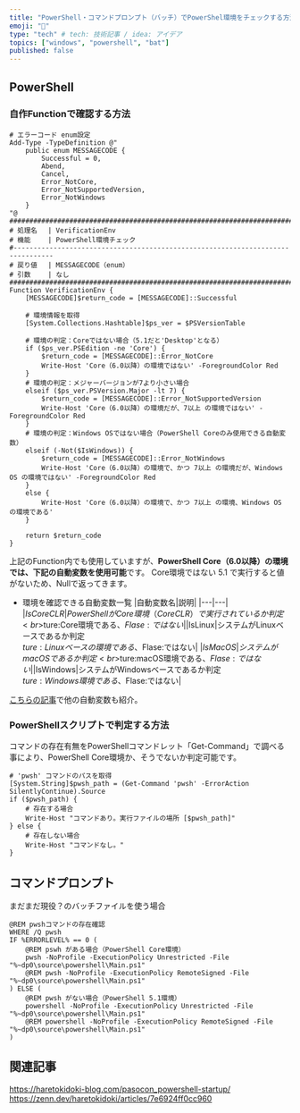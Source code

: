 ```yaml
---
title: "PowerShell・コマンドプロンプト（バッチ）でPowerShel環境をチェックする方法"
emoji: "🌟"
type: "tech" # tech: 技術記事 / idea: アイデア
topics: ["windows", "powershell", "bat"]
published: false
---
```


## PowerShell

### 自作Functionで確認する方法

```powershell:
# エラーコード enum設定
Add-Type -TypeDefinition @"
    public enum MESSAGECODE {
        Successful = 0,
        Abend,
        Cancel,
        Error_NotCore,
        Error_NotSupportedVersion,
        Error_NotWindows
    }
"@
#################################################################################
# 処理名　 | VerificationEnv
# 機能　　 | PowerShell環境チェック
#--------------------------------------------------------------------------------
# 戻り値　 | MESSAGECODE（enum）
# 引数　　 | なし
#################################################################################
Function VerificationEnv {
    [MESSAGECODE]$return_code = [MESSAGECODE]::Successful

    # 環境情報を取得
    [System.Collections.Hashtable]$ps_ver = $PSVersionTable

    # 環境の判定：Coreではない場合（5.1だと'Desktop'となる）
    if ($ps_ver.PSEdition -ne 'Core') {
        $return_code = [MESSAGECODE]::Error_NotCore
        Write-Host 'Core（6.0以降）の環境ではない' -ForegroundColor Red
    }
    # 環境の判定：メジャーバージョンが7より小さい場合
    elseif ($ps_ver.PSVersion.Major -lt 7) {
        $return_code = [MESSAGECODE]::Error_NotSupportedVersion
        Write-Host 'Core（6.0以降）の環境だが、7以上 の環境ではない' -ForegroundColor Red
    }
    # 環境の判定：Windows OSではない場合（PowerShell Coreのみ使用できる自動変数）
    elseif (-Not($IsWindows)) {
        $return_code = [MESSAGECODE]::Error_NotWindows
        Write-Host 'Core（6.0以降）の環境で、かつ 7以上 の環境だが、Windows OS の環境ではない' -ForegroundColor Red
    }
    else {
        Write-Host 'Core（6.0以降）の環境で、かつ 7以上 の環境、Windows OS の環境である'
    }

    return $return_code
}
```

上記のFunction内でも使用していますが、**PowerShell Core（6.0以降）の環境では、下記の自動変数を使用可能**です。
Core環境ではない 5.1 で実行すると値がないため、Nullで返ってきます。

- 環境を確認できる自動変数一覧
    |自動変数名|説明|
    |---|---|
    |$IsCoreCLR|PowerShellがCore環境（Core CLR）で実行されているか判定<br>$ture:Core環境である、$Flase:ではない|
    |$IsLinux|システムがLinuxベースであるか判定<br>$ture:Linuxベースの環境である、$Flase:ではない|
    |$IsMacOS|システムがmacOSであるか判定<br>$ture:macOS環境である、$Flase:ではない|
    |$IsWindows|システムがWindowsベースであるか判定<br>$ture:Windows環境である、$Flase:ではない|

[こちらの記事](https://zenn.dev/haretokidoki/articles/b742b44e45559b)で他の自動変数も紹介。

### PowerShellスクリプトで判定する方法

コマンドの存在有無をPowerShellコマンドレット「Get-Command」で調べる事により、PowerShell Core環境か、そうでないか判定可能です。

```powershell:PowerShellコマンドレット「Get-Command」の結果で判定
# 'pwsh' コマンドのパスを取得
[System.String]$pwsh_path = (Get-Command 'pwsh' -ErrorAction SilentlyContinue).Source
if ($pwsh_path) {
    # 存在する場合
    Write-Host "コマンドあり。実行ファイルの場所 [$pwsh_path]"
} else {
    # 存在しない場合
    Write-Host "コマンドなし。"
}
```

## コマンドプロンプト

まだまだ現役？のバッチファイルを使う場合

```:コマンドプロンプト
@REM pwshコマンドの存在確認
WHERE /Q pwsh
IF %ERRORLEVEL% == 0 (
    @REM pswh がある場合（PowerShell Core環境）
    pwsh -NoProfile -ExecutionPolicy Unrestricted -File "%~dp0\source\powershell\Main.ps1"
    @REM pwsh -NoProfile -ExecutionPolicy RemoteSigned -File "%~dp0\source\powershell\Main.ps1"
) ELSE (
    @REM pwsh がない場合（PowerShell 5.1環境）
    powershell -NoProfile -ExecutionPolicy Unrestricted -File "%~dp0\source\powershell\Main.ps1"
    @REM powershell -NoProfile -ExecutionPolicy RemoteSigned -File "%~dp0\source\powershell\Main.ps1"
)
```

## 関連記事

https://haretokidoki-blog.com/pasocon_powershell-startup/
https://zenn.dev/haretokidoki/articles/7e6924ff0cc960
